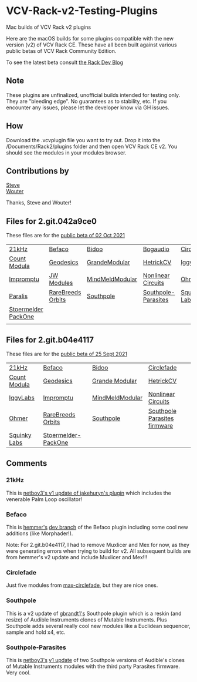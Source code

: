 # VCV-Rack-v2-Testing-Plugins
Mac builds of VCV Rack v2 plugins

Here are the macOS builds for some plugins compatible with the new version (v2) of VCV Rack CE.
These have all been built against various public betas of VCV Rack Community Edition.

To see the latest beta consult [the Rack Dev Blog](https://community.vcvrack.com/t/rack-development-blog/5864/71)

## Note

These plugins are unfinalized, unofficial builds intended for testing only. They are "bleeding edge". No guarantees as to stability, etc. If you encounter any issues, please let the developer know via GH issues.

## How

Download the .vcvplugin file you want to try out. Drop it into the /Documents/Rack2/plugins folder and then open VCV Rack CE v2.
You should see the modules in your modules browser.

## Contributions by 

[Steve](https://community.vcvrack.com/u/steve)  
[Wouter](https://github.com/vernaillen)  

Thanks, Steve and Wouter!  

## Files for 2.git.042a9ce0
These files are for the [public beta of 02 Oct 2021](https://vcvrack.com/downloads/Rack-2.git.042a9ce0-mac.zip)

||||||
|---|---|---|---|---|
|[21kHz](https://github.com/flyingLowSounds/VCV-Rack-v2-Testing-Plugins/blob/main/2.git.042a9ce0/21kHz-2.0.0-mac.vcvplugin)|[Befaco](https://github.com/flyingLowSounds/VCV-Rack-v2-Testing-Plugins/blob/main/2.git.042a9ce0/Befaco-2.0.0-mac.vcvplugin)|[Bidoo](https://github.com/flyingLowSounds/VCV-Rack-v2-Testing-Plugins/blob/main/2.git.042a9ce0/Bidoo-2.0.0-mac.vcvplugin)|[Bogaudio](https://github.com/flyingLowSounds/VCV-Rack-v2-Testing-Plugins/blob/main/2.git.042a9ce0/Bogaudio-2.0.39-mac.vcvplugin)|[Circlefade](https://github.com/flyingLowSounds/VCV-Rack-v2-Testing-Plugins/blob/main/2.git.042a9ce0/Circlefade-2.0.0-mac.vcvplugin)|
|[Count Modula](https://github.com/flyingLowSounds/VCV-Rack-v2-Testing-Plugins/blob/main/2.git.042a9ce0/CountModula-2.0.0-mac.vcvplugin)|[Geodesics](https://github.com/flyingLowSounds/VCV-Rack-v2-Testing-Plugins/blob/main/2.git.042a9ce0/Geodesics-2.0.0-mac.vcvplugin)|[GrandeModular](https://github.com/flyingLowSounds/VCV-Rack-v2-Testing-Plugins/blob/main/2.git.042a9ce0/GrandeModular-2.0.0-mac.vcvplugin)|[HetrickCV](https://github.com/flyingLowSounds/VCV-Rack-v2-Testing-Plugins/blob/main/2.git.042a9ce0/HetrickCV-2.0.0-mac.vcvplugin)|[IggyLabs](https://github.com/flyingLowSounds/VCV-Rack-v2-Testing-Plugins/blob/main/2.git.042a9ce0/IggyLabsModules-2.0.0-mac.vcvplugin)|
|[Impromptu](https://github.com/flyingLowSounds/VCV-Rack-v2-Testing-Plugins/blob/main/2.git.042a9ce0/ImpromptuModular-2.0.0-mac.vcvplugin)|[JW Modules](https://github.com/flyingLowSounds/VCV-Rack-v2-Testing-Plugins/blob/main/2.git.042a9ce0/JW-Modules-2.0.29-mac.vcvplugin)|[MindMeldModular](https://github.com/flyingLowSounds/VCV-Rack-v2-Testing-Plugins/blob/main/2.git.042a9ce0/MindMeldModular-2.0.0-mac.vcvplugin)|[Nonlinear Circuits](https://github.com/flyingLowSounds/VCV-Rack-v2-Testing-Plugins/blob/main/2.git.042a9ce0/NonlinearCircuits-2.0.0-mac.vcvplugin)|[Ohmer](https://github.com/flyingLowSounds/VCV-Rack-v2-Testing-Plugins/blob/main/2.git.042a9ce0/Ohmer-2.0.0-mac.vcvplugin)|
|[Paralis](https://github.com/flyingLowSounds/VCV-Rack-v2-Testing-Plugins/blob/main/2.git.042a9ce0/ParalisModular-2.0.0-mac.vcvplugin)|[RareBreeds Orbits](https://github.com/flyingLowSounds/VCV-Rack-v2-Testing-Plugins/blob/main/2.git.042a9ce0/RareBreeds_Orbits-2.0.0-mac.vcvplugin)|[Southpole](https://github.com/flyingLowSounds/VCV-Rack-v2-Testing-Plugins/blob/main/2.git.042a9ce0/Southpole-2.0.0-mac.vcvplugin)|[Southpole-Parasites](https://github.com/flyingLowSounds/VCV-Rack-v2-Testing-Plugins/blob/main/2.git.042a9ce0/Southpole-parasites-2.0.0-mac.vcvplugin)|[Squinky Labs](https://github.com/flyingLowSounds/VCV-Rack-v2-Testing-Plugins/blob/main/2.git.042a9ce0/squinkylabs-plug1-2.0.3-mac.vcvplugin)|
|[Stoermelder PackOne](https://github.com/flyingLowSounds/VCV-Rack-v2-Testing-Plugins/blob/main/2.git.042a9ce0/Stoermelder-P1-2.0.0-mac.vcvplugin)|[]()|[]()|||
|[]()|[]()|[]()|[]()|

## Files for 2.git.b04e4117
These files are for the [public beta of 25 Sept 2021](https://vcvrack.com/downloads/Rack-2.git.b04e4117-mac.zip)

|||||
|---|---|---|---|
|[21kHz](https://github.com/flyingLowSounds/VCV-Rack-v2-Testing-Plugins/blob/main/2.git.b04e4117/21kHz-2.0.0-mac.vcvplugin)|[Befaco](https://github.com/flyingLowSounds/VCV-Rack-v2-Testing-Plugins/blob/main/2.git.b04e4117/Befaco-2.0.0-mac.vcvplugin)|[Bidoo](https://github.com/flyingLowSounds/VCV-Rack-v2-Testing-Plugins/blob/main/2.git.b04e4117/Bidoo-2.0.0-mac.vcvplugin)|[Circlefade](https://github.com/flyingLowSounds/VCV-Rack-v2-Testing-Plugins/blob/main/2.git.b04e4117/Circlefade-2.0.0-mac.vcvplugin)|
|[Count Modula](https://github.com/flyingLowSounds/VCV-Rack-v2-Testing-Plugins/blob/main/2.git.b04e4117/CountModula-2.0.0-mac.vcvplugin)|[Geodesics](https://github.com/flyingLowSounds/VCV-Rack-v2-Testing-Plugins/blob/main/2.git.b04e4117/Geodesics-2.0.0-mac.vcvplugin)|[Grande Modular](https://github.com/flyingLowSounds/VCV-Rack-v2-Testing-Plugins/blob/main/2.git.b04e4117/GrandeModular-2.0.0-mac.vcvplugin)|[HetrickCV](https://github.com/flyingLowSounds/VCV-Rack-v2-Testing-Plugins/blob/main/2.git.b04e4117/HetrickCV-2.0.0-mac.vcvplugin)|
|[IggyLabs](https://github.com/flyingLowSounds/VCV-Rack-v2-Testing-Plugins/blob/main/2.git.b04e4117/IggyLabsModules-2.0.0-mac.vcvplugin)|[Impromptu](https://github.com/flyingLowSounds/VCV-Rack-v2-Testing-Plugins/blob/main/2.git.b04e4117/ImpromptuModular-2.0.0-mac.vcvplugin)|[MindMeldModular](https://github.com/flyingLowSounds/VCV-Rack-v2-Testing-Plugins/blob/main/2.git.b04e4117/MindMeldModular-2.0.0-mac.vcvplugin)|[Nonlinear Circuits](https://github.com/flyingLowSounds/VCV-Rack-v2-Testing-Plugins/blob/main/2.git.b04e4117/NonlinearCircuits-2.0.0-mac.vcvplugin)|
|[Ohmer](https://github.com/flyingLowSounds/VCV-Rack-v2-Testing-Plugins/blob/main/2.git.b04e4117/Ohmer-2.0.0-mac.vcvplugin)|[RareBreeds Orbits](https://github.com/flyingLowSounds/VCV-Rack-v2-Testing-Plugins/blob/main/2.git.b04e4117/RareBreeds_Orbits-2.0.0-mac.vcvplugin)|[Southpole](https://github.com/flyingLowSounds/VCV-Rack-v2-Testing-Plugins/blob/main/2.git.b04e4117/Southpole-2.0.0-mac.vcvplugin)|[Southpole Parasites firmware](https://github.com/flyingLowSounds/VCV-Rack-v2-Testing-Plugins/blob/main/2.git.b04e4117/Southpole-parasites-2.0.0-mac.vcvplugin)|
|[Squinky Labs](https://github.com/flyingLowSounds/VCV-Rack-v2-Testing-Plugins/blob/main/2.git.b04e4117/squinkylabs-plug1-2.0.1-mac.vcvplugin)|[Stoermelder-PackOne](https://github.com/flyingLowSounds/VCV-Rack-v2-Testing-Plugins/blob/main/2.git.b04e4117/Stoermelder-P1-2.0.0-mac.vcvplugin)|

## Comments
### 21kHz
This is [netboy3's v1 update of jakehuryn's plugin](https://github.com/netboy3/21kHz-rack-plugins) which includes the venerable Palm Loop oscillator!

### Befaco
This is [hemmer's](https://github.com/hemmer) [dev branch](https://github.com/hemmer/Befaco) of the Befaco plugin including some cool new additions (like Morphader!).

Note:
For 2.git.b04e4117, I had to remove Muxlicer and Mex for now, as they were generating errors when trying to build for v2. All subsequent builds are from hemmer's v2 update and include Muxlicer and Mex!!!

### Circlefade
Just five modules from [max-circlefade](https://github.com/max-circlefade/Circlefade), but they are nice ones.

### Southpole
This is a v2 update of [gbrandt1's](https://github.com/gbrandt1/southpole-vcvrack) Southpole plugin which is a reskin (and resize) of Audible Instruments clones of Mutable Instruments. Plus Southpole adds several really cool new modules like a Euclidean sequencer, sample and hold x4, etc.

### Southpole-Parasites
This is [netboy3's](https://github.com/netboy3) [v1 update](https://github.com/netboy3/southpole-vcvrack-plugins/tree/v1-parasites) of two Southpole versions of Audible's clones of Mutable Instruments modules with the third party Parasites firmware. Very cool.
